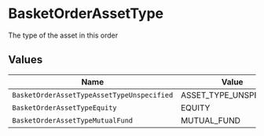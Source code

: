 # BasketOrderAssetType

The type of the asset in this order


## Values

| Name                                       | Value                                      |
| ------------------------------------------ | ------------------------------------------ |
| `BasketOrderAssetTypeAssetTypeUnspecified` | ASSET_TYPE_UNSPECIFIED                     |
| `BasketOrderAssetTypeEquity`               | EQUITY                                     |
| `BasketOrderAssetTypeMutualFund`           | MUTUAL_FUND                                |